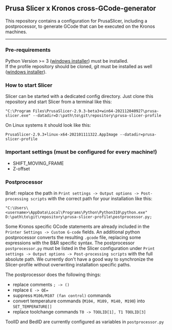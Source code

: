 ## Prusa Slicer x Kronos cross-GCode-generator

This repository contains a configuration for PrusaSlicer, including a postprocessor, to generate GCode that can be executed on the Kronos machines.

---

### Pre-requirements
Python Version >= 3 ([windows installer](https://www.python.org/downloads/windows/)) must be installed.  
If the profile repository should be cloned, git must be installed as well ([windows installer](https://git-scm.com/download/win)).

### How to start Slicer
Slicer can be started with a dedicated config directory. Just clone this repository and start Slicer from a terminal like this:
```
"C:\Program Files\PrusaSlicer-2.9.3-beta3+win64-202112040927\prusa-slicer.exe" --datadir=D:\path\to\git\repository\prusa-slicer-profile
```

On Linux systems it should look like this:
```
PrusaSlicer-2.9.3+linux-x64-202101111322.AppImage --datadir=prusa-slicer-profile
```

### Important settings (must be configured for every machine!)

- SHIFT_MOVING_FRAME
- Z-offset 

### Postprocessor
Brief: replace the path in ```Print settings -> Output options -> Post-processing scripts``` with the correct path for your installation like this: 
```
"C:\Users\<username>\AppData\Local\Programs\Python\Python310\python.exe" D:\path\to\git\repository\prusa-slicer-profile\postprocessor.py;
```

Some Kronos specific GCode statements are already included in the ```Printer Settings -> Custom G-code``` fields. 
An additional python postprocessor converts the resulting ```.gcode``` file, replacing some expressions with the B&R specific syntax. 
The postprocessor ```postprocessor.py``` must be listed in the Slicer configuration under ```Print settings -> Output options -> Post-processing scripts``` with the full absolute path.
We currently don't have a good way to synchronize the Slicer-profile without overwriting installation specific paths. 

The postprocessor does the following things:
* replace comments ```; -> ()```
* replace ```E -> QE=```
* suppress ```M106/M107 (fan control)``` commands
* convert temperature commands (```M104, M109, M140, M190```) into ```SET_TEMPERATURE[]```
* replace toolchange commands ```T0 -> TOOLID[1], T1 TOOLID[3]```

ToolID and BedID are currently configured as variables in ```postprocessor.py```
